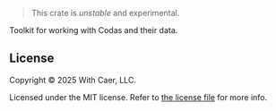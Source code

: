 > This crate is _unstable_ and experimental.

Toolkit for working with Codas and their data.

## License

Copyright © 2025 With Caer, LLC.

Licensed under the MIT license. Refer to [the license file](../LICENSE.txt) for more info.